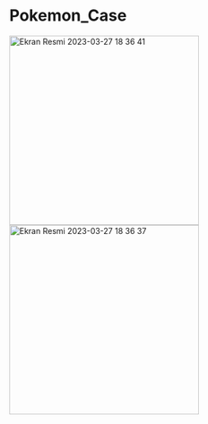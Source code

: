 # Pokemon_Case
<img height="338" alt="Ekran Resmi 2023-03-27 18 36 41" src="https://user-images.githubusercontent.com/82399051/227990901-510764f6-4a9f-44bb-ae34-01cb1f515e83.png">
<img height="338" alt="Ekran Resmi 2023-03-27 18 36 37" src="https://user-images.githubusercontent.com/82399051/227990922-2a270d37-0963-4f06-b4bc-b8f5e74cebd1.png">
